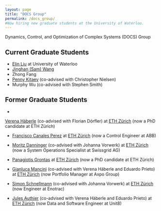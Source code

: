 ```yaml
---
layout: page
title: "DOCS Group"
permalink: /docs_group/
#Now hiring new graduate students at the University of Waterloo.
---
```


Dynamics, Control, and Optimization of Complex Systems (DOCS) Group

## Current Graduate Students

- [Elin Liu](https://www.linkedin.com/in/elinliu2/?originalSubdomain=ca)
at University of Waterloo
- [Jinghan (Sam) Wang](https://www.linkedin.com/in/jinghan-sam-wang/?originalSubdomain=ca)
- Zhong Fang
- [Penny Kitaev](https://www.linkedin.com/in/alex-kitaev/?originalSubdomain=ca)
(co-advised with Christopher Nielsen)
- Murphy Wu (co-advised with Stephen Smith)


## Former Graduate Students

- 
[Verena Häberle](https://control.ee.ethz.ch/people/profile.verena-haeberle.html)
(co-advised with Florian Dörfler) at [ETH Zürich](https://control.ee.ethz.ch/)
(now a PhD candidate at ETH Zürich)

- [Francisco Canales Perez](https://ch.linkedin.com/in/francisco-canales-perez?trk=public_profile_browsemap) at [ETH Zürich](https://control.ee.ethz.ch/)
(now a Control Engineer at ABB)

- [Moritz Danninger](https://ch.linkedin.com/in/moritz-danninger-7b9075206) (co-advised with Johanna Vorwerk) at [ETH Zürich](https://control.ee.ethz.ch/)
(now a System Operations Specialist at Swissgrid AG)

- [Panagiotis Grontas](https://ch.linkedin.com/in/panagiotis-grontas-4517b0184?challengeId=AQGj7S-mw_btlgAAAYHfkq0WLxcMk423Q8NZ-rU2p4IoMVZrkWTmuFOlRsKO25BmXdayGh1f9ZIt0jItaCAKnKYO7kXFK2Gbww&submissionId=3c190ec8-b3f5-ff16-6ff5-dbe3806d846c&challengeSource=AgEDv5-8G_AKuwAAAYHfktOjudFUdYZAX8KYU8oEUZ3OJnt2ApZn8tKL2TUDuBg&challegeType=AgE9UbE1HZJBSAAAAYHfktOmgi2TI2rsFEUR6JqDpkKhCs8fGk2cXLA&memberId=AgGB5AZOzNSoSQAAAYHfktOpbxIrc9FQOUYhidAUOGkm_gI&recognizeDevice=AgEJIz-VWDEnjwAAAYHfktOsXAXbkflPjJSxE0IE5ZeVw7F0a_h2) at [ETH Zürich](https://control.ee.ethz.ch/)
 (now a PhD candidate at ETH Zürich)

- [Gianluca Mancini](https://ch.linkedin.com/in/gianluca-mancini-1a2586b2)
(co-advised with Verena Häberle and Eduardo Prieto)
at [ETH Zürich](https://control.ee.ethz.ch/) (now Portfolio Manager at
Axpo Group)

- [Simon Schnellmann](https://ch.linkedin.com/in/simon-schnellmann)
(co-advised with Johanna Vorwerk) at [ETH Zürich](https://control.ee.ethz.ch/)
(now Engineer at Enotrac)

- [Jules Authier](https://www.linkedin.com/in/jules-authier-972105207/)
(co-advised with Verena Häberle and Eduardo Prieto) at
[ETH Zürich](https://control.ee.ethz.ch/)
(now Data and Software Engineer at Unit8)